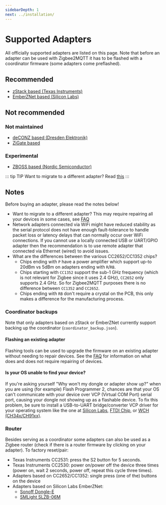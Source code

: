 ```yaml
---
sidebarDepth: 1
next: ../installation/
---
```


# Supported Adapters

All officially supported adapters are listed on this page. Note that before an adapter can be used with Zigbee2MQTT it has to be flashed with a coordinator firmware (some adapters come preflashed).

## Recommended

- [zStack based (Texas Instruments)](./zstack.md)
- [EmberZNet based (Silicon Labs)](./emberznet.md)

## Not recommended

### Not maintained

- [deCONZ based (Dresden Elektronik)](./deconz.md)
- [ZiGate based](./zigate.md)

### Experimental

- [ZBOSS based (Nordic Semiconductor)](./zboss.md)

::: tip TIP
Want to migrate to a different adapter? Read [this](../faq/README.md#how-do-i-migrate-from-one-adapter-to-another)
:::

## Notes

Before buying an adapter, please read the notes below!

- Want to migrate to a different adapter? This may require repairing all your devices in some cases, see [FAQ](../faq/README.md#what-does-and-does-not-require-repairing-of-all-devices)
- Network adapters connected via WiFi might have reduced stability as the serial protocol does not have enough fault-tolerance to handle packet loss or latency delays that can normally occur over WiFi connections. If you cannot use a locally connected USB or UART/GPIO adapter then the recommendation is to use remote adapter that connected via Ethernet (wired) to avoid issues.
- What are the differences between the various CC2652/CC1352 chips?
    - Chips ending with `P` have a power amplifier which support up-to 20dBm vs 5dBm on adapters ending with `R`/`RB`.
    - Chips starting with `CC1352` support the sub-1 GHz frequency (which is not relevant for Zigbee since it uses 2.4 GHz), `CC2652` only supports 2.4 GHz. So for Zigbee2MQTT purposes there is no difference between `CC1352` and `CC2652`.
    - Chips ending with `RB` don't require a crystal on the PCB, this only makes a difference for the manufacturing process.

### Coordinator backups

Note that only adapters based on zStack or EmberZNet currently support backing up the coordinator (`coordinator_backup.json`).

#### Flashing an existing adapter

Flashing tools can be used to upgrade the firmware on an existing adapter without needing to repair devices. See the [FAQ](https://www.zigbee2mqtt.io/guide/faq/#what-does-and-does-not-require-repairing-of-all-devices) for information on what does and does not require repairing of devices.

#### Is your OS unable to find your device?

If you're asking yourself "Why won't my dongle or adapter show up?" when you are using (for example) Flash Programmer 2, chances are that your OS can't communicate with your device over VCP (Virtual COM Port) serial port, causing your dongle not showing up as a flashable device. To fix this problem, be sure to install a USB-to-UART bridge/converter VCP driver for your operating system like the one at [Silicon Labs](https://www.silabs.com/developers/usb-to-uart-bridge-vcp-drivers), [FTDI Chip](https://ftdichip.com/drivers/vcp-drivers/), or [WCH (CH34x/CH91xx)](http://www.wch-ic.com/downloads/category/30.html).

### Router

Besides serving as a coordinator some adapters can also be used as a Zigbee router (check if there is a router firmware by clicking on your adapter). To factory reset/pair:

- Texas Instruments CC2531: press the S2 button for 5 seconds.
- Texas Instruments CC2530: power on/power off the device three times (power on, wait 2 seconds, power off, repeat this cycle three times).
- Adapters based on CC2652/CC1352: single press (one of the) buttons on the device
- Adapters based on Silicon Labs EmberZNet:
    - [Sonoff Dongle-E](https://www.zigbee2mqtt.io/devices/ZBDongle-E.html)
    - [SMLight SLZB-06M](https://www.zigbee2mqtt.io/devices/SLZB-06M.html)
